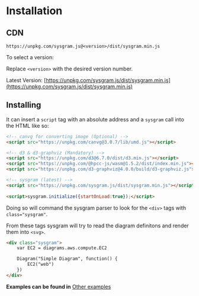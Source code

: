 

# Installation

## CDN

```
https://unpkg.com/sysgram.js@<version>/dist/sysgram.min.js
```

To select a version:

Replace `<version>` with the desired version number.

Latest Version: [https://unpkg.com/sysgram.js/dist/sysgram.min.js](https://unpkg.com/sysgram.js/dist/sysgram.min.js)

## Installing

It can insert a `script` tag with an absolute address and a `sysgram` call into the HTML like so:

```html
<!-- canvg for converting image (Optional) -->
<script src="https://unpkg.com/canvg@3.0.7/lib/umd.js"></script> 

<!-- d3 & d3-graphviz (Mandatory) -->
<script src="https://unpkg.com/d3@6.7.0/dist/d3.min.js"></script>
<script src="https://unpkg.com/@hpcc-js/wasm@1.5.2/dist/index.min.js"></script>
<script src="https://unpkg.com/d3-graphviz@4.0.0/build/d3-graphviz.js"></script>

<!-- sysgram (latest) -->
<script src="https://unpkg.com/sysgram.js/dist/sysgram.min.js"></script>
  
<script>sysgram.initialize({startOnLoad:true});</script>
```

Doing so will command the sysgram parser to look for the `<div>` tags with `class="sysgram"`. 

From these tags sysgram will try to read the diagram definitons and render them into `<svg>`.

```html
<div class="sysgram">
	var EC2 = diagrams.aws.compute.EC2

	Diagram("Simple Diagram", function() {
		EC2("web")
	})
</div>
```

 **Examples can be found in** [Other examples](getting-started/examples)



